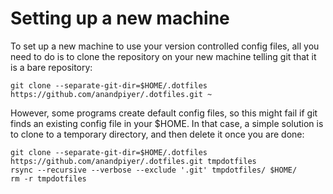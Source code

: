 # Setting up a new machine

To set up a new machine to use your version controlled config files,
all you need to do is to clone the repository on your new machine telling
git that it is a bare repository:

```
git clone --separate-git-dir=$HOME/.dotfiles https://github.com/anandpiyer/.dotfiles.git ~
```


However, some programs create default config files, so this might
fail if git finds an existing config file in your $HOME. In that case,
a simple solution is to clone to a temporary directory, and then delete
it once you are done:

```
git clone --separate-git-dir=$HOME/.dotfiles https://github.com/anandpiyer/.dotfiles.git tmpdotfiles
rsync --recursive --verbose --exclude '.git' tmpdotfiles/ $HOME/
rm -r tmpdotfiles
```

